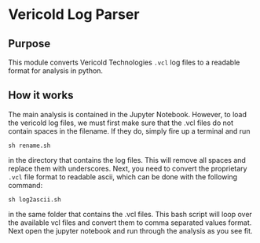 # Vericold Log Parser

## Purpose
This module converts Vericold Technologies `.vcl` log files to a readable format for analysis in python.

## How it works
The main analysis is contained in the Jupyter Notebook. However, to load the vericold log files, we must first make sure that the .vcl files do not contain spaces in the filename. If they do, simply fire up a terminal and run

```sh rename.sh```

in the directory that contains the log files. This will remove all spaces and replace them with underscores. Next, you need to convert the proprietary `.vcl` file format to readable ascii, which can be done with the following command:

```sh log2ascii.sh```

in the same folder that contains the .vcl files. This bash script will loop over the available vcl files and convert them to comma separated values format. Next open the jupyter notebook and run through the analysis as you see fit.
